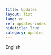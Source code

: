 ```yaml
---
title: Updates
layout: list
lang: en
ref: updates-index
hidetitle: True
category: updates
---
```


English
